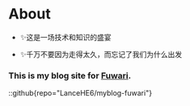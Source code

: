 # About

* ✨这是一场技术和知识的盛宴

* ✨千万不要因为走得太久，而忘记了我们为什么出发

### This is my blog site for [Fuwari](https://github.com/saicaca/fuwari).

::github{repo="LanceHE6/myblog-fuwari"}

<!-- > ### Sources of images used in this site
> - [Unsplash](https://unsplash.com/)
> - [星と少女](https://www.pixiv.net/artworks/108916539) by [Stella](https://www.pixiv.net/users/93273965)
> - [Rabbit - v1.4 Showcase](https://civitai.com/posts/586908) by [Rabbit_YourMajesty](https://civitai.com/user/Rabbit_YourMajesty) -->
